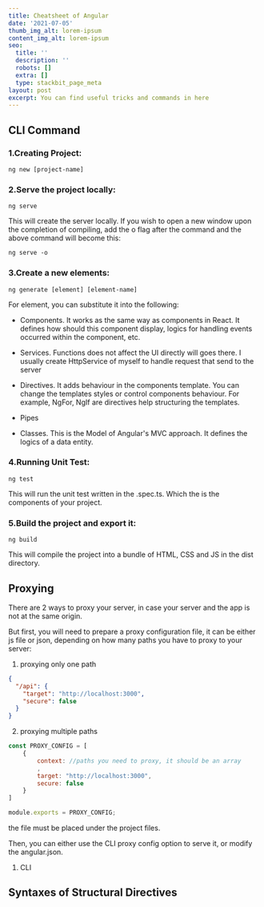 ```yaml
---
title: Cheatsheet of Angular
date: '2021-07-05'
thumb_img_alt: lorem-ipsum
content_img_alt: lorem-ipsum
seo:
  title: ''
  description: ''
  robots: []
  extra: []
  type: stackbit_page_meta
layout: post
excerpt: You can find useful tricks and commands in here
---
```

## CLI Command

### 1.Creating Project:

`ng new [project-name]`

### 2.Serve the project locally:

`ng serve`

This will create the server locally. If you wish to open a new window upon the completion of compiling, add the o flag after the command and the above command will become this:

`ng serve -o`

### 3.Create a new elements:

`ng generate [element] [element-name]`

For element, you can substitute it into the following:

*   Components. It works as the same way as components in React. It defines how should this component display, logics for handling events occurred within the component, etc.

*   Services. Functions does not affect the UI directly will goes there. I usually create HttpService of myself to handle request that send to the server

*   Directives. It adds behaviour in the components template. You can change the templates styles or control components behaviour. For example, NgFor, NgIf are directives help structuring the templates.

*   Pipes

*   Classes. This is the Model of Angular's MVC approach. It defines the logics of a data entity.

### 4.Running Unit Test:

`ng test`

This will run the unit test written in the .spec.ts. Which the is the components of your project.

### 5.Build the project and export it:

`ng build`

This will compile the project into a bundle of HTML, CSS and JS in the dist directory.

## Proxying
There are 2 ways to proxy your server, in case your server and the app is not at the same origin.

But first, you will need to prepare a proxy configuration file, it can be either js file or json, depending on how many paths you have to proxy to your server:

1. proxying only one path
```json
{
  "/api": {
    "target": "http://localhost:3000",
    "secure": false
  }
}
```

2. proxying multiple paths
```js
const PROXY_CONFIG = [
    {
        context: //paths you need to proxy, it should be an array
        ,
        target: "http://localhost:3000",
        secure: false
    }
]

module.exports = PROXY_CONFIG;
```

the file must be placed under the project files.

Then, you can either use the CLI proxy config option to serve it, or modify the angular.json.

1. CLI

## Syntaxes of Structural Directives

